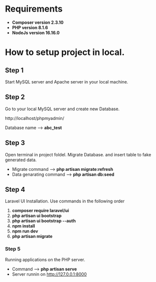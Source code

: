 # Requirements

- **Composer version 2.3.10**
- **PHP version 8.1.6**
- **NodeJs version 16.16.0**

# How to setup project in local.

## Step 1

Start MySQL server and Apache server in your local machine.



## Step 2

Go to your local MySQL server and create new Database.

http://localhost/phpmyadmin/

Database name -->  **abc_test**



## Step 3

Open terminal in project foldel. Migrate Database. and insert table to fake generated data.

- Migrate command -->  **php artisan migrate:refresh**
- Data genarating command -->  **php artisan db:seed**



## Step 4

Laravel UI Installation.
Use commands in the following order

1.  **composer require laravel/ui**
2.  **php artisan ui bootstrap**
3.  **php artisan ui bootstrap --auth**
4.  **npm install**
5.  **npm run dev**
6.  **php artisan migrate**



### Step 5

Running applications on the PHP server. 

- Command -->  **php artisan serve**
- Server runnin on http://127.0.0.1:8000


